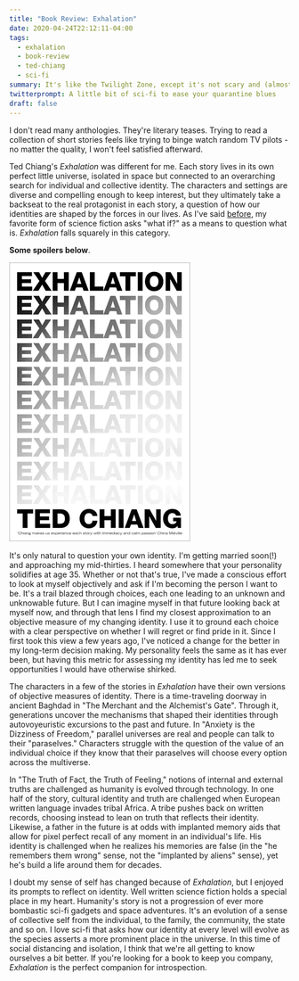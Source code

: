 ```yaml
---
title: "Book Review: Exhalation"
date: 2020-04-24T22:12:11-04:00
tags: 
  - exhalation
  - book-review
  - ted-chiang
  - sci-fi
summary: It's like the Twilight Zone, except it's not scary and (almost) everyone lives.
twitterprompt: A little bit of sci-fi to ease your quarantine blues
draft: false
---
```


I don't read many anthologies. They're literary teases. Trying to read a collection of short stories feels like trying to binge watch random TV pilots - no matter the quality, I won't feel satisfied afterward.

Ted Chiang's _Exhalation_ was different for me. Each story lives in its own perfect little universe, isolated in space but connected to an overarching search for individual and collective identity. The characters and settings are diverse and compelling enough to keep interest, but they ultimately take a backseat to the real protagonist in each story, a question of how our identities are shaped by the forces in our lives. As I've said [before](/posts/20190224-book-review-end-of-eternity/), my favorite form of science fiction asks "what if?" as a means to question what is. _Exhalation_ falls squarely in this category.

**Some spoilers below**.

![Exhalation cover](./exhalation.jpg)

It's only natural to question your own identity. I'm getting married soon(!) and approaching my mid-thirties. I heard somewhere that your personality solidifies at age 35. Whether or not that's true, I've made a conscious effort to look at myself objectively and ask if I'm becoming the person I want to be. It's a trail blazed through choices, each one leading to an unknown and unknowable future. But I can imagine myself in that future looking back at myself now, and through that lens I find my closest approximation to an objective measure of my changing identity. I use it to ground each choice with a clear perspective on whether I will regret or find pride in it. Since I first took this view a few years ago, I've noticed a change for the better in my long-term decision making. My personality feels the same as it has ever been, but having this metric for assessing my identity has led me to seek opportunities I would have otherwise shirked.

The characters in a few of the stories in _Exhalation_ have their own versions of objective measures of identity. There is a time-traveling doorway in ancient Baghdad in "The Merchant and the Alchemist's Gate". Through it, generations uncover the mechanisms that shaped their identities through autovoyeuristic excursions to the past and future. In "Anxiety is the Dizziness of Freedom," parallel universes are real and people can talk to their "paraselves." Characters struggle with the question of the value of an individual choice if they know that their paraselves will choose every option across the multiverse.

In "The Truth of Fact, the Truth of Feeling," notions of internal and external truths are challenged as humanity is evolved through technology. In one half of the story, cultural identity and truth are challenged when European written language invades tribal Africa. A tribe pushes back on written records, choosing instead to lean on truth that reflects their identity. Likewise, a father in the future is at odds with implanted memory aids that allow for pixel perfect recall of any moment in an individual's life. His identity is challenged when he realizes his memories are false (in the "he remembers them wrong" sense, not the "implanted by aliens" sense), yet he's build a life around them for decades.

I doubt my sense of self has changed because of _Exhalation_, but I enjoyed its prompts to reflect on identity. Well written science fiction holds a special place in my heart. Humanity's story is not a progression of ever more bombastic sci-fi gadgets and space adventures. It's an evolution of a sense of collective self from the individual, to the family, the community, the state and so on. I love sci-fi that asks how our identity at every level will evolve as the species asserts a more prominent place in the universe. In this time of social distancing and isolation, I think that we're all getting to know ourselves a bit better. If you're looking for a book to keep you company, _Exhalation_ is the perfect companion for introspection.

